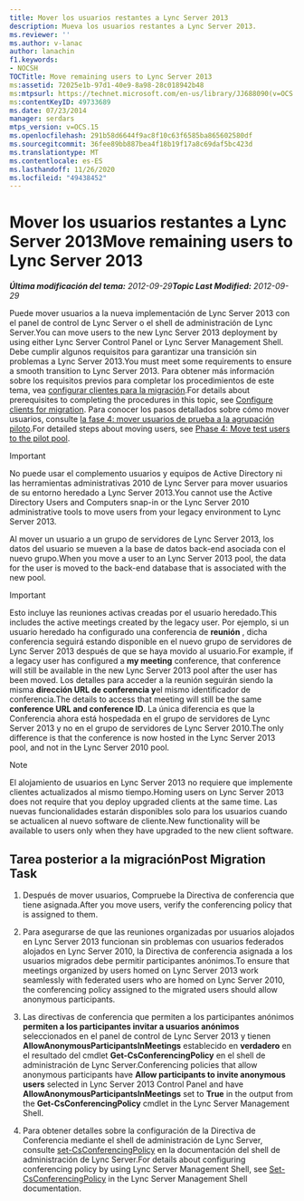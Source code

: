```yaml
---
title: Mover los usuarios restantes a Lync Server 2013
description: Mueva los usuarios restantes a Lync Server 2013.
ms.reviewer: ''
ms.author: v-lanac
author: lanachin
f1.keywords:
- NOCSH
TOCTitle: Move remaining users to Lync Server 2013
ms:assetid: 72025e1b-97d1-40e9-8a98-28c018942b48
ms:mtpsurl: https://technet.microsoft.com/en-us/library/JJ688090(v=OCS.15)
ms:contentKeyID: 49733689
ms.date: 07/23/2014
manager: serdars
mtps_version: v=OCS.15
ms.openlocfilehash: 291b58d6644f9ac8f10c63f6585ba865602580df
ms.sourcegitcommit: 36fee89bb887bea4f18b19f17a8c69daf5bc423d
ms.translationtype: MT
ms.contentlocale: es-ES
ms.lasthandoff: 11/26/2020
ms.locfileid: "49438452"
---
```

# <a name="move-remaining-users-to-lync-server-2013"></a><span data-ttu-id="a80b7-103">Mover los usuarios restantes a Lync Server 2013</span><span class="sxs-lookup"><span data-stu-id="a80b7-103">Move remaining users to Lync Server 2013</span></span>

<div data-xmlns="http://www.w3.org/1999/xhtml">

<div class="topic" data-xmlns="http://www.w3.org/1999/xhtml" data-msxsl="urn:schemas-microsoft-com:xslt" data-cs="https://msdn.microsoft.com/">

<div data-asp="https://msdn2.microsoft.com/asp">



</div>

<div id="mainSection">

<div id="mainBody"><span data-ttu-id="a80b7-104">

<span> </span></span><span class="sxs-lookup"><span data-stu-id="a80b7-104">

<span> </span></span></span>

<span data-ttu-id="a80b7-105">_**Última modificación del tema:** 2012-09-29_</span><span class="sxs-lookup"><span data-stu-id="a80b7-105">_**Topic Last Modified:** 2012-09-29_</span></span>

<span data-ttu-id="a80b7-106">Puede mover usuarios a la nueva implementación de Lync Server 2013 con el panel de control de Lync Server o el shell de administración de Lync Server.</span><span class="sxs-lookup"><span data-stu-id="a80b7-106">You can move users to the new Lync Server 2013 deployment by using either Lync Server Control Panel or Lync Server Management Shell.</span></span> <span data-ttu-id="a80b7-107">Debe cumplir algunos requisitos para garantizar una transición sin problemas a Lync Server 2013.</span><span class="sxs-lookup"><span data-stu-id="a80b7-107">You must meet some requirements to ensure a smooth transition to Lync Server 2013.</span></span> <span data-ttu-id="a80b7-108">Para obtener más información sobre los requisitos previos para completar los procedimientos de este tema, vea [configurar clientes para la migración](configure-clients-for-migration.md).</span><span class="sxs-lookup"><span data-stu-id="a80b7-108">For details about prerequisites to completing the procedures in this topic, see [Configure clients for migration](configure-clients-for-migration.md).</span></span> <span data-ttu-id="a80b7-109">Para conocer los pasos detallados sobre cómo mover usuarios, consulte [la fase 4: mover usuarios de prueba a la agrupación piloto](phase-4-move-test-users-to-the-pilot-pool.md).</span><span class="sxs-lookup"><span data-stu-id="a80b7-109">For detailed steps about moving users, see [Phase 4: Move test users to the pilot pool](phase-4-move-test-users-to-the-pilot-pool.md).</span></span>

<div>


> [!IMPORTANT]  
> <span data-ttu-id="a80b7-110">No puede usar el complemento usuarios y equipos de Active Directory ni las herramientas administrativas 2010 de Lync Server para mover usuarios de su entorno heredado a Lync Server 2013.</span><span class="sxs-lookup"><span data-stu-id="a80b7-110">You cannot use the Active Directory Users and Computers snap-in or the Lync Server 2010 administrative tools to move users from your legacy environment to Lync Server 2013.</span></span>



</div>

<span data-ttu-id="a80b7-111">Al mover un usuario a un grupo de servidores de Lync Server 2013, los datos del usuario se mueven a la base de datos back-end asociada con el nuevo grupo.</span><span class="sxs-lookup"><span data-stu-id="a80b7-111">When you move a user to an Lync Server 2013 pool, the data for the user is moved to the back-end database that is associated with the new pool.</span></span>

<div>


> [!IMPORTANT]  
> <span data-ttu-id="a80b7-112">Esto incluye las reuniones activas creadas por el usuario heredado.</span><span class="sxs-lookup"><span data-stu-id="a80b7-112">This includes the active meetings created by the legacy user.</span></span> <span data-ttu-id="a80b7-113">Por ejemplo, si un usuario heredado ha configurado una conferencia de <STRONG>reunión</STRONG> , dicha conferencia seguirá estando disponible en el nuevo grupo de servidores de Lync Server 2013 después de que se haya movido al usuario.</span><span class="sxs-lookup"><span data-stu-id="a80b7-113">For example, if a legacy user has configured a <STRONG>my meeting</STRONG> conference, that conference will still be available in the new Lync Server 2013 pool after the user has been moved.</span></span> <span data-ttu-id="a80b7-114">Los detalles para acceder a la reunión seguirán siendo la misma <STRONG>dirección URL de conferencia y</STRONG>el mismo identificador de conferencia.</span><span class="sxs-lookup"><span data-stu-id="a80b7-114">The details to access that meeting will still be the same <STRONG>conference URL and conference ID</STRONG>.</span></span> <span data-ttu-id="a80b7-115">La única diferencia es que la Conferencia ahora está hospedada en el grupo de servidores de Lync Server 2013 y no en el grupo de servidores de Lync Server 2010.</span><span class="sxs-lookup"><span data-stu-id="a80b7-115">The only difference is that the conference is now hosted in the Lync Server 2013 pool, and not in the Lync Server 2010 pool.</span></span>



</div>

<div>


> [!NOTE]  
> <span data-ttu-id="a80b7-116">El alojamiento de usuarios en Lync Server 2013 no requiere que implemente clientes actualizados al mismo tiempo.</span><span class="sxs-lookup"><span data-stu-id="a80b7-116">Homing users on Lync Server 2013 does not require that you deploy upgraded clients at the same time.</span></span> <span data-ttu-id="a80b7-117">Las nuevas funcionalidades estarán disponibles solo para los usuarios cuando se actualicen al nuevo software de cliente.</span><span class="sxs-lookup"><span data-stu-id="a80b7-117">New functionality will be available to users only when they have upgraded to the new client software.</span></span>



</div>

<div>

## <a name="post-migration-task"></a><span data-ttu-id="a80b7-118">Tarea posterior a la migración</span><span class="sxs-lookup"><span data-stu-id="a80b7-118">Post Migration Task</span></span>

1.  <span data-ttu-id="a80b7-119">Después de mover usuarios, Compruebe la Directiva de conferencia que tiene asignada.</span><span class="sxs-lookup"><span data-stu-id="a80b7-119">After you move users, verify the conferencing policy that is assigned to them.</span></span>

2.  <span data-ttu-id="a80b7-120">Para asegurarse de que las reuniones organizadas por usuarios alojados en Lync Server 2013 funcionan sin problemas con usuarios federados alojados en Lync Server 2010, la Directiva de conferencia asignada a los usuarios migrados debe permitir participantes anónimos.</span><span class="sxs-lookup"><span data-stu-id="a80b7-120">To ensure that meetings organized by users homed on Lync Server 2013 work seamlessly with federated users who are homed on Lync Server 2010, the conferencing policy assigned to the migrated users should allow anonymous participants.</span></span>

3.  <span data-ttu-id="a80b7-121">Las directivas de conferencia que permiten a los participantes anónimos **permiten a los participantes invitar a usuarios anónimos** seleccionados en el panel de control de Lync Server 2013 y tienen **AllowAnonymousParticipantsInMeetings** establecido en **verdadero** en el resultado del cmdlet **Get-CsConferencingPolicy** en el shell de administración de Lync Server.</span><span class="sxs-lookup"><span data-stu-id="a80b7-121">Conferencing policies that allow anonymous participants have **Allow participants to invite anonymous users** selected in Lync Server 2013 Control Panel and have **AllowAnonymousParticipantsInMeetings** set to **True** in the output from the **Get-CsConferencingPolicy** cmdlet in the Lync Server Management Shell.</span></span>

4.  <span data-ttu-id="a80b7-122">Para obtener detalles sobre la configuración de la Directiva de Conferencia mediante el shell de administración de Lync Server, consulte [set-CsConferencingPolicy](https://docs.microsoft.com/powershell/module/skype/Set-CsConferencingPolicy) en la documentación del shell de administración de Lync Server.</span><span class="sxs-lookup"><span data-stu-id="a80b7-122">For details about configuring conferencing policy by using Lync Server Management Shell, see [Set-CsConferencingPolicy](https://docs.microsoft.com/powershell/module/skype/Set-CsConferencingPolicy) in the Lync Server Management Shell documentation.</span></span>

<span data-ttu-id="a80b7-123"></div>

</div>

<span> </span>

</div>

</div>

</span><span class="sxs-lookup"><span data-stu-id="a80b7-123"></div>

</div>

<span> </span>

</div>

</div>

</span></span></div>

